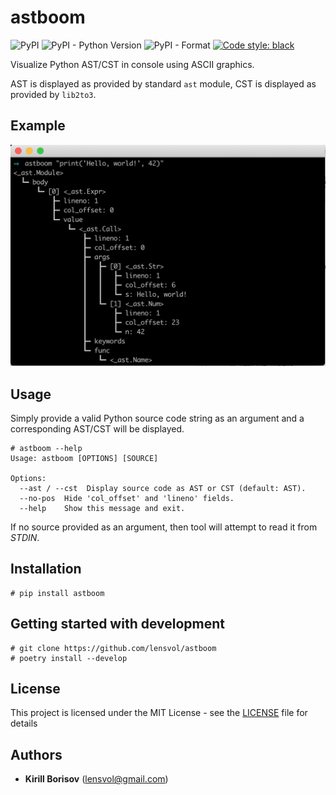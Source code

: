 # astboom
![PyPI](https://img.shields.io/pypi/v/astboom) ![PyPI - Python Version](https://img.shields.io/pypi/pyversions/astboom) ![PyPI - Format](https://img.shields.io/pypi/format/astboom) [![Code style: black](https://img.shields.io/badge/code%20style-black-000000.svg)](https://github.com/psf/black)

Visualize Python AST/CST in console using ASCII graphics.

AST is displayed as provided by standard `ast` module, CST is displayed as provided by `lib2to3`.

## Example

![Example usage](https://raw.githubusercontent.com/lensvol/astboom/master/docs/example.png)

## Usage

Simply provide a valid Python source code string as an argument
and a corresponding AST/CST will be displayed.

```
# astboom --help
Usage: astboom [OPTIONS] [SOURCE]

Options:
  --ast / --cst  Display source code as AST or CST (default: AST).
  --no-pos  Hide 'col_offset' and 'lineno' fields.
  --help    Show this message and exit.
```

If no source provided as an argument, then tool will attempt to read it
from *STDIN*.

## Installation

```shell script
# pip install astboom
```

## Getting started with development

```shell script
# git clone https://github.com/lensvol/astboom
# poetry install --develop
```

## License

This project is licensed under the MIT License - see the [LICENSE](LICENSE) file for details

## Authors

* **Kirill Borisov** ([lensvol@gmail.com](mailto:lensvol@gmail.com))

